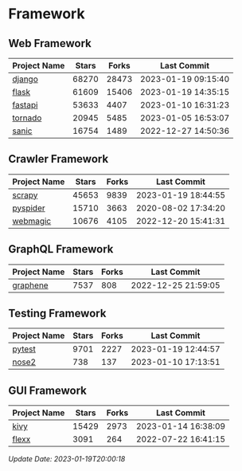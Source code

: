 # Framework

## Web Framework
| Project Name | Stars | Forks | Last Commit |
| ------------ | ----- | ----- | ----------- |
| [django](https://github.com/django/django) | 68270 | 28473 | 2023-01-19 09:15:40 |
| [flask](https://github.com/pallets/flask) | 61609 | 15406 | 2023-01-19 14:35:15 |
| [fastapi](https://github.com/tiangolo/fastapi) | 53633 | 4407 | 2023-01-10 16:31:23 |
| [tornado](https://github.com/tornadoweb/tornado) | 20945 | 5485 | 2023-01-05 16:53:07 |
| [sanic](https://github.com/sanic-org/sanic) | 16754 | 1489 | 2022-12-27 14:50:36 |

## Crawler Framework
| Project Name | Stars | Forks | Last Commit |
| ------------ | ----- | ----- | ----------- |
| [scrapy](https://github.com/scrapy/scrapy) | 45653 | 9839 | 2023-01-19 18:44:55 |
| [pyspider](https://github.com/binux/pyspider) | 15710 | 3663 | 2020-08-02 17:34:20 |
| [webmagic](https://github.com/code4craft/webmagic) | 10676 | 4105 | 2022-12-20 15:41:31 |

## GraphQL Framework
| Project Name | Stars | Forks | Last Commit |
| ------------ | ----- | ----- | ----------- |
| [graphene](https://github.com/graphql-python/graphene) | 7537 | 808 | 2022-12-25 21:59:05 |

## Testing Framework
| Project Name | Stars | Forks | Last Commit |
| ------------ | ----- | ----- | ----------- |
| [pytest](https://github.com/pytest-dev/pytest) | 9701 | 2227 | 2023-01-19 12:44:57 |
| [nose2](https://github.com/nose-devs/nose2) | 738 | 137 | 2023-01-10 17:13:51 |

## GUI Framework
| Project Name | Stars | Forks | Last Commit |
| ------------ | ----- | ----- | ----------- |
| [kivy](https://github.com/kivy/kivy) | 15429 | 2973 | 2023-01-14 16:38:09 |
| [flexx](https://github.com/flexxui/flexx) | 3091 | 264 | 2022-07-22 16:41:15 |

*Update Date: 2023-01-19T20:00:18*